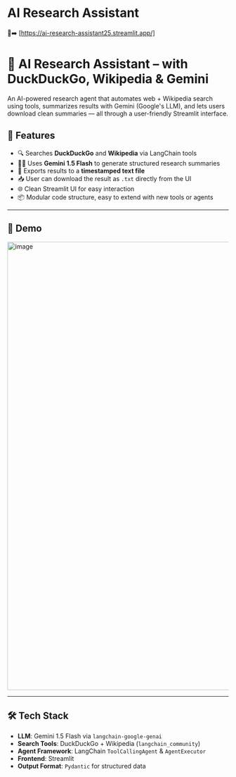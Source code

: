 # AI Research Assistant

🔎➡️ [https://ai-research-assistant25.streamlit.app/]

# 🧠 AI Research Assistant – with DuckDuckGo, Wikipedia & Gemini

An AI-powered research agent that automates web + Wikipedia search using tools, summarizes results with Gemini (Google's LLM), and lets users download clean summaries — all through a user-friendly Streamlit interface.

## 🚀 Features

- 🔍 Searches **DuckDuckGo** and **Wikipedia** via LangChain tools  
- 🧑‍🔬 Uses **Gemini 1.5 Flash** to generate structured research summaries  
- 📄 Exports results to a **timestamped text file**  
- 📥 User can download the result as `.txt` directly from the UI   
- 🌐 Clean Streamlit UI for easy interaction  
- 📦 Modular code structure, easy to extend with new tools or agents

---

## 📸 Demo

<img width="1917" height="1018" alt="image" src="https://github.com/user-attachments/assets/c16a3f09-57f4-41ce-96fa-6745dc1c131f" />

---

## 🛠️ Tech Stack

- **LLM**: Gemini 1.5 Flash via `langchain-google-genai`
- **Search Tools**: DuckDuckGo + Wikipedia (`langchain_community`)
- **Agent Framework**: LangChain `ToolCallingAgent` & `AgentExecutor`
- **Frontend**: Streamlit
- **Output Format**: `Pydantic` for structured data



